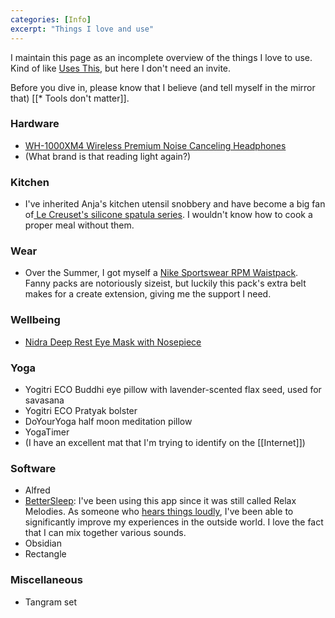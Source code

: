 ```yaml
---
categories: [Info]
excerpt: "Things I love and use"
---
```

I maintain this page as an incomplete overview of the things I love to use. Kind of like [Uses This](https://usesthis.com/), but here I don't need an invite. 

Before you dive in, please know that I believe (and tell myself in the mirror that) [[* Tools don't matter]]. 

### Hardware 
- [WH-1000XM4 Wireless Premium Noise Canceling Headphones](https://electronics.sony.com/audio/headphones/headband/p/wh1000xm4-b)
- (What brand is that reading light again?)

### Kitchen
- I've inherited Anja's kitchen utensil snobbery and have become a big fan of[ Le Creuset's silicone spatula series](https://www.lecreuset.com/kitchen-tools/spoons-and-spatulas). I wouldn't know how to cook a proper meal without them.

### Wear
- Over the Summer, I got myself a [Nike Sportswear RPM Waistpack](https://www.nike.com/nl/en/t/sportswear-rpm-waistpack-CNTh3z/CQ3817-010). Fanny packs are notoriously sizeist, but luckily this pack's extra belt makes for a create extension, giving me the support I need.

### Wellbeing
- [Nidra Deep Rest Eye Mask with Nosepiece](https://nidragoods.com/collections/sleep-mask-collection/products/nidra-deep-rest-eye-mask-black)

### Yoga
- Yogitri ECO Buddhi eye pillow with lavender-scented flax seed, used for savasana
- Yogitri ECO Pratyak bolster
- DoYourYoga half moon meditation pillow
- YogaTimer
- (I have an excellent mat that I'm trying to identify on the [[Internet]])

### Software
- Alfred
- [BetterSleep](https://www.bettersleep.com/): I've been using this app since it was still called Relax Melodies. As someone who [hears things loudly](https://en.wikipedia.org/wiki/Hyperacusis), I've been able to significantly improve my experiences in the outside world. I love the fact that I can mix together various sounds.
- Obsidian
- Rectangle

### Miscellaneous
- Tangram set